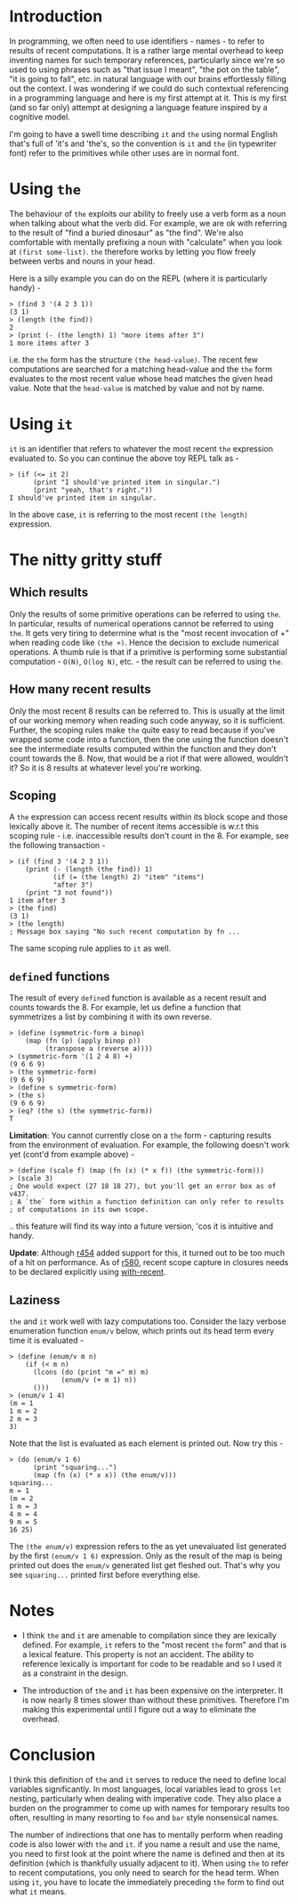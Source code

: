 # Introduction #

In programming, we often need to use identifiers - names - to refer to results of recent computations. It is a rather large mental overhead to keep inventing names for such temporary references, particularly since we're so used to using phrases such as "that issue I meant", "the pot on the table", "it is going to fall", etc. in natural language with our brains effortlessly filling out the context. I was wondering if we could do such contextual referencing in a programming language and here is my first attempt at it. This is my first (and so far only) attempt at designing a language feature inspired by a cognitive model.

I'm going to have a swell time describing `it` and `the` using normal English that's full of 'it's and 'the's, so the convention is `it` and `the` (in typewriter font) refer to the primitives while other uses are in normal font.

# Using `the` #

The behaviour of `the` exploits our ability to freely use a verb form as a noun when talking about what the verb did. For example, we are ok with referring to the result of "find a buried dinosaur" as "the find". We're also comfortable with mentally prefixing a noun with "calculate" when you look at `(first some-list)`. `the` therefore works by letting you flow freely between verbs and nouns in your head.

Here is a silly example you can do on the REPL (where it is particularly handy) -

```
> (find 3 '(4 2 3 1))
(3 1)
> (length (the find))
2
> (print (- (the length) 1) "more items after 3")
1 more items after 3
```

i.e. the `the` form has the structure `(the head-value)`. The recent few computations are searched for a matching head-value and the `the` form evaluates to the most recent value whose head matches the given head value. Note that the `head-value` is matched by value and not by name.

# Using `it` #

`it` is an identifier that refers to whatever the most recent `the` expression evaluated to. So you can continue the above toy REPL talk as -
```
> (if (<= it 2) 
      (print "I should've printed item in singular.") 
      (print "yeah, that's right."))
I should've printed item in singular.
```
In the above case, `it` is referring to the most recent `(the length)` expression.

# The nitty gritty stuff #

## Which results ##
Only the results of some primitive operations can be referred to using `the`. In particular, results of numerical operations cannot be referred to using `the`. It gets very tiring to determine what is the "most recent invocation of +" when reading code like `(the +)`. Hence the decision to exclude numerical operations. A thumb rule is that if a primitive is performing some substantial computation - `O(N)`, `O(log N)`, etc. - the result can be referred to using `the`.

## How many recent results ##
Only the most recent 8 results can be referred to. This is usually at the limit of our working memory when reading such code anyway, so it is sufficient. Further, the scoping rules make `the` quite easy to read because if you've wrapped some code into a function, then the one using the function doesn't see the intermediate results computed within the function and they don't count towards the 8. Now, that would be a riot if that were allowed, wouldn't it? So it is 8 results at whatever level you're working.

## Scoping ##
A `the` expression can access recent results within its block scope and those lexically above it. The number of recent items accessible is w.r.t this scoping rule - i.e. inaccessible results don't count in the 8. For example, see the following transaction -

```
> (if (find 3 '(4 2 3 1)) 
    (print (- (length (the find)) 1) 
           (if (= (the length) 2) "item" "items") 
           "after 3")
    (print "3 not found"))
1 item after 3
> (the find)
(3 1)
> (the length)
; Message box saying "No such recent computation by fn ... 
```

The same scoping rule applies to `it` as well.

## `define`d functions ##
The result of every `define`d function is available as a recent result and counts towards the 8. For example, let us define a function that symmetrizes a list by combining it with its own reverse.
```
> (define (symmetric-form a binop)
    (map (fn (p) (apply binop p)) 
         (transpose a (reverse a))))
> (symmetric-form '(1 2 4 8) +)
(9 6 6 9)
> (the symmetric-form)
(9 6 6 9)
> (define s symmetric-form)
> (the s)
(9 6 6 9)
> (eq? (the s) (the symmetric-form))
T
```

**Limitation**: You cannot currently close on a `the` form - capturing results from the environment of evaluation. For example, the following doesn't work yet (cont'd from example above) -
```
> (define (scale f) (map (fn (x) (* x f)) (the symmetric-form)))
> (scale 3)
; One would expect (27 18 18 27), but you'll get an error box as of v437.
; A `the` form within a function definition can only refer to results
; of computations in its own scope.
```
.. this feature will find its way into a future version, 'cos it is intuitive and handy.

**Update**: Although [r454](https://code.google.com/p/muvee-symbolic-expressions/source/detail?r=454) added support for this, it turned out to be too much of a hit on performance. As of [r580](https://code.google.com/p/muvee-symbolic-expressions/source/detail?r=580), recent scope capture in closures needs to be declared explicitly using [with-recent](http://muvee-symbolic-expressions.googlecode.com/svn/api/group__CoreLanguage.html#gae40d359c2c4eba23134b5cc34d2ef2b5).

## Laziness ##
`the` and `it` work well with lazy computations too. Consider the lazy verbose enumeration function `enum/v` below, which prints out its head term every time it is evaluated -
```
> (define (enum/v m n)
    (if (< m n)
      (lcons (do (print "m =" m) m)
             (enum/v (+ m 1) n))
      ()))
> (enum/v 1 4)
(m = 1
1 m = 2
2 m = 3
3)           
```
Note that the list is evaluated as each element is printed out. Now try this -
```
> (do (enum/v 1 6)
      (print "squaring...")
      (map (fn (x) (* x x)) (the enum/v)))
squaring...
m = 1
(m = 2
1 m = 3
4 m = 4
9 m = 5
16 25)
```
The `(the enum/v)` expression refers to the as yet unevaluated list generated by the first `(enum/v 1 6)` expression. Only as the result of the map is being printed out does the `enum/v` generated list get fleshed out. That's why you see `squaring...` printed first before everything else.

# Notes #

  * I think `the` and `it` are amenable to compilation since they are lexically defined. For example, `it` refers to the "most recent `the` form" and that is a lexical feature. This property is not an accident. The ability to reference lexically is important for code to be readable and so I used it as a constraint in the design.

  * The introduction of `the` and `it` has been expensive on the interpreter. It is now nearly 8 times slower than without these primitives. Therefore I'm making this experimental until I figure out a way to eliminate the overhead.

# Conclusion #

I think this definition of `the` and `it` serves to reduce the need to define local variables significantly. In most languages, local variables lead to gross `let` nesting, particularly when dealing with imperative code. They also place a burden on the programmer to come up with names for temporary results too often, resulting in many resorting to `foo` and `bar` style nonsensical names.

The number of indirections that one has to mentally perform when reading code is also lower with `the` and `it`. if you name a result and use the name, you need to first look at the point where the name is defined and then at its definition (which is thankfully usually adjacent to it). When using `the` to refer to recent computations, you only need to search for the head term. When using `it`, you have to locate the immediately preceding `the` form to find out what `it` means.